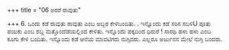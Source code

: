 +++
title = "06 ಅರರೆ ರಾವುತು"

+++
6. ಒಂದು ಕಡೆ ರಾವುತು ರಾವುತು ಎಂಬ ಅಬ್ಬರ ಕೇಳಿಬಂದಿತು. . ಇನ್ನೊಂದು ಕಡೆ ಸರಿಸ ಸಬಳಿU ಪೂತು ಪಯಿಕು ಎಂಬ ಶಬ್ದ ಮತ್ತೊಂದೆಡೆಯಲ್ಲಿಂದ ಕೇಳಿತು. ಇನ್ನೊಂದು ಪಕ್ಕದಿಂದ ಧಿರುರೆ ! ಸಾರಥಿ ಹಳು ಹಳು ಎಂಬ  ಕೂಗು ಕೇಳಿ ಬಂದಿತು.  ಇನ್ನೊಂದು ಕಡೆ ಆನೆಯ ಮಾವಟಿಗರು ನುಗ್ಗಿದರು. ಎಲ್ಲರೂ ಅರ್ಜುನನ ಮೇಲೆ ನುಗ್ಗಿ ಬಂದರು.